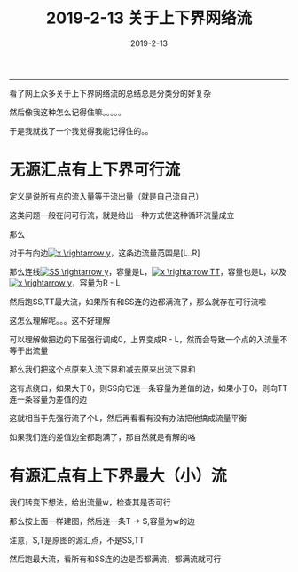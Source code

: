 ﻿---
layout: post
title: 2019-2-13 关于上下界网络流

date: 2019-2-13
categories: blog
tags: [BZOJ,2502]
description: 
---

---------------------


看了网上众多关于上下界网络流的总结总是分类分的好复杂

然后像我这种怎么记得住嘛。。。。。

于是我就找了一个我觉得我能记得住的。。

# 无源汇点有上下界可行流

定义是说所有点的流入量等于流出量（就是自己流自己）

这类问题一般在问可行流，就是给出一种方式使这种循环流量成立

那么

对于有向边<a href="https://www.codecogs.com/eqnedit.php?latex=x&space;\rightarrow&space;y" target="_blank"><img src="https://latex.codecogs.com/gif.latex?x&space;\rightarrow&space;y" title="x \rightarrow y" /></a>，这条边流量范围是[L..R]

那么连线<a href="https://www.codecogs.com/eqnedit.php?latex=SS&space;\rightarrow&space;y" target="_blank"><img src="https://latex.codecogs.com/gif.latex?SS&space;\rightarrow&space;y" title="SS \rightarrow y" /></a>，容量是L，<a href="https://www.codecogs.com/eqnedit.php?latex=x&space;\rightarrow&space;TT" target="_blank"><img src="https://latex.codecogs.com/gif.latex?x&space;\rightarrow&space;TT" title="x \rightarrow TT" /></a>，容量也是L，以及<a href="https://www.codecogs.com/eqnedit.php?latex=x&space;\rightarrow&space;y" target="_blank"><img src="https://latex.codecogs.com/gif.latex?x&space;\rightarrow&space;y" title="x \rightarrow y" /></a>，容量为R - L

然后跑SS,TT最大流，如果所有和SS连的边都满流了，那么就存在可行流啦

这怎么理解呢。。。这不好理解

可以理解做把边的下届强行调成0，上界变成R - L，然而会导致一个点的入流量不等于出流量

那么我们把这个点原来入流下界和减去原来出流下界和

这有点绕口，如果大于0，则SS向它连一条容量为差值的边，如果小于0，则向TT连一条容量为差值的边

这就相当于先强行流了个L，然后再看看有没有办法把他搞成流量平衡

如果我们连的差值边全都跑满了，那自然就是有解的咯

# 有源汇点有上下界最大（小）流

我们转变下想法，给出流量w，检查其是否可行

那么按上面一样建图，然后连一条T -> S,容量为w的边

注意，S,T是原图的源汇点，不是SS,TT

然后跑最大流，看所有和SS连的边是否都满流，都满流就可行

